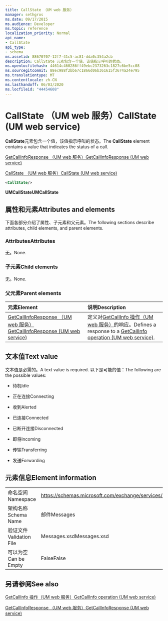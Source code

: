 ```yaml
---
title: CallState （UM web 服务）
manager: sethgros
ms.date: 09/17/2015
ms.audience: Developer
ms.topic: reference
localization_priority: Normal
api_name:
- CallState
api_type:
- schema
ms.assetid: 88670707-12f7-41c5-ac81-dda0c354a2cb
description: CallState 元素包含一个值，该值指示呼叫的状态。
ms.openlocfilehash: 44614c460286ff49ebc2373263c1827c6be5cc08
ms.sourcegitcommit: 88ec988f2bb67c1866d06b361615f3674a24e795
ms.translationtype: MT
ms.contentlocale: zh-CN
ms.lasthandoff: 06/03/2020
ms.locfileid: "44454608"
---
```

# <a name="callstate-um-web-service"></a><span data-ttu-id="978fc-103">CallState （UM web 服务）</span><span class="sxs-lookup"><span data-stu-id="978fc-103">CallState (UM web service)</span></span>

<span data-ttu-id="978fc-104">**CallState**元素包含一个值，该值指示呼叫的状态。</span><span class="sxs-lookup"><span data-stu-id="978fc-104">The **CallState** element contains a value that indicates the status of a call.</span></span> 
  
[<span data-ttu-id="978fc-105">GetCallInfoResponse （UM web 服务）</span><span class="sxs-lookup"><span data-stu-id="978fc-105">GetCallInfoResponse (UM web service)</span></span>](getcallinforesponse-um-web-service.md)
  
[<span data-ttu-id="978fc-106">CallState （UM web 服务）</span><span class="sxs-lookup"><span data-stu-id="978fc-106">CallState (UM web service)</span></span>](callstate-um-web-service.md)
  
```xml
<CallState/>
```

 <span data-ttu-id="978fc-107">**UMCallState**</span><span class="sxs-lookup"><span data-stu-id="978fc-107">**UMCallState**</span></span>
## <a name="attributes-and-elements"></a><span data-ttu-id="978fc-108">属性和元素</span><span class="sxs-lookup"><span data-stu-id="978fc-108">Attributes and elements</span></span>

<span data-ttu-id="978fc-109">下面各部分介绍了属性、子元素和父元素。</span><span class="sxs-lookup"><span data-stu-id="978fc-109">The following sections describe attributes, child elements, and parent elements.</span></span>
  
### <a name="attributes"></a><span data-ttu-id="978fc-110">Attributes</span><span class="sxs-lookup"><span data-stu-id="978fc-110">Attributes</span></span>

<span data-ttu-id="978fc-111">无。</span><span class="sxs-lookup"><span data-stu-id="978fc-111">None.</span></span>
  
### <a name="child-elements"></a><span data-ttu-id="978fc-112">子元素</span><span class="sxs-lookup"><span data-stu-id="978fc-112">Child elements</span></span>

<span data-ttu-id="978fc-113">无。</span><span class="sxs-lookup"><span data-stu-id="978fc-113">None.</span></span>
  
### <a name="parent-elements"></a><span data-ttu-id="978fc-114">父元素</span><span class="sxs-lookup"><span data-stu-id="978fc-114">Parent elements</span></span>

|<span data-ttu-id="978fc-115">**元素**</span><span class="sxs-lookup"><span data-stu-id="978fc-115">**Element**</span></span>|<span data-ttu-id="978fc-116">**说明**</span><span class="sxs-lookup"><span data-stu-id="978fc-116">**Description**</span></span>|
|:-----|:-----|
|[<span data-ttu-id="978fc-117">GetCallInfoResponse （UM web 服务）</span><span class="sxs-lookup"><span data-stu-id="978fc-117">GetCallInfoResponse (UM web service)</span></span>](getcallinforesponse-um-web-service.md) <br/> |<span data-ttu-id="978fc-118">定义对[GetCallInfo 操作（UM web 服务）](getcallinfo-operation-um-web-service.md)的响应。</span><span class="sxs-lookup"><span data-stu-id="978fc-118">Defines a response to a [GetCallInfo operation (UM web service)](getcallinfo-operation-um-web-service.md).</span></span>  <br/> |
   
## <a name="text-value"></a><span data-ttu-id="978fc-119">文本值</span><span class="sxs-lookup"><span data-stu-id="978fc-119">Text value</span></span>

<span data-ttu-id="978fc-120">文本值是必需的。</span><span class="sxs-lookup"><span data-stu-id="978fc-120">A text value is required.</span></span> <span data-ttu-id="978fc-121">以下是可能的值：</span><span class="sxs-lookup"><span data-stu-id="978fc-121">The following are the possible values:</span></span>
  
- <span data-ttu-id="978fc-122">待机</span><span class="sxs-lookup"><span data-stu-id="978fc-122">Idle</span></span>
    
- <span data-ttu-id="978fc-123">正在连接</span><span class="sxs-lookup"><span data-stu-id="978fc-123">Connecting</span></span>
    
- <span data-ttu-id="978fc-124">收到</span><span class="sxs-lookup"><span data-stu-id="978fc-124">Alerted</span></span>
    
- <span data-ttu-id="978fc-125">已连接</span><span class="sxs-lookup"><span data-stu-id="978fc-125">Connected</span></span>
    
- <span data-ttu-id="978fc-126">已断开连接</span><span class="sxs-lookup"><span data-stu-id="978fc-126">Disconnected</span></span>
    
- <span data-ttu-id="978fc-127">即将</span><span class="sxs-lookup"><span data-stu-id="978fc-127">Incoming</span></span>
    
- <span data-ttu-id="978fc-128">传输</span><span class="sxs-lookup"><span data-stu-id="978fc-128">Transferring</span></span>
    
- <span data-ttu-id="978fc-129">发送</span><span class="sxs-lookup"><span data-stu-id="978fc-129">Forwarding</span></span>
    
## <a name="element-information"></a><span data-ttu-id="978fc-130">元素信息</span><span class="sxs-lookup"><span data-stu-id="978fc-130">Element information</span></span>

|||
|:-----|:-----|
|<span data-ttu-id="978fc-131">命名空间</span><span class="sxs-lookup"><span data-stu-id="978fc-131">Namespace</span></span>  <br/> |https://schemas.microsoft.com/exchange/services/2006/message  <br/> |
|<span data-ttu-id="978fc-132">架构名称</span><span class="sxs-lookup"><span data-stu-id="978fc-132">Schema Name</span></span>  <br/> |<span data-ttu-id="978fc-133">邮件</span><span class="sxs-lookup"><span data-stu-id="978fc-133">Messages</span></span>  <br/> |
|<span data-ttu-id="978fc-134">验证文件</span><span class="sxs-lookup"><span data-stu-id="978fc-134">Validation File</span></span>  <br/> |<span data-ttu-id="978fc-135">Messages.xsd</span><span class="sxs-lookup"><span data-stu-id="978fc-135">Messages.xsd</span></span>  <br/> |
|<span data-ttu-id="978fc-136">可以为空</span><span class="sxs-lookup"><span data-stu-id="978fc-136">Can be Empty</span></span>  <br/> |<span data-ttu-id="978fc-137">False</span><span class="sxs-lookup"><span data-stu-id="978fc-137">False</span></span>  <br/> |
   
## <a name="see-also"></a><span data-ttu-id="978fc-138">另请参阅</span><span class="sxs-lookup"><span data-stu-id="978fc-138">See also</span></span>



[<span data-ttu-id="978fc-139">GetCallInfo 操作（UM web 服务）</span><span class="sxs-lookup"><span data-stu-id="978fc-139">GetCallInfo operation (UM web service)</span></span>](getcallinfo-operation-um-web-service.md)
  
[<span data-ttu-id="978fc-140">GetCallInfoResponse （UM web 服务）</span><span class="sxs-lookup"><span data-stu-id="978fc-140">GetCallInfoResponse (UM web service)</span></span>](getcallinforesponse-um-web-service.md)

